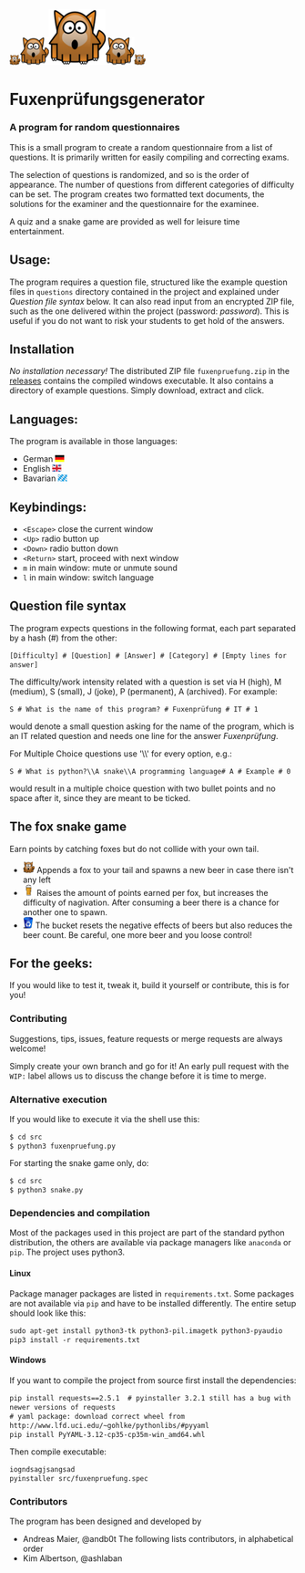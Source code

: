 <img src="src/images/fox.png" width="19"><img src="src/images/fox.png" width="50"><img src="src/images/fox.png" width="100"><img src="src/images/fox.png" width="50"><img src="src/images/fox.png" width="20">


# Fuxenprüfungsgenerator

### A program for random questionnaires

This is a small program to create a random questionnaire from a list of questions. It is primarily written for easily compiling and correcting exams.

The selection of questions is randomized, and so is the order of appearance. The number of questions from different categories of difficulty can be set. The program creates two formatted text documents, the solutions for the examiner and the questionnaire for the examinee.

A quiz and a snake game are provided as well for leisure time entertainment.



## Usage:
The program requires a question file, structured like the example question files in `questions` directory contained in the project and explained under *Question file syntax* below. It can also read input from an encrypted ZIP file, such as the one delivered within the project (password: *password*). This is useful if you do not want to risk your students to get hold of the answers.



## Installation
*No installation necessary!* The distributed ZIP file `fuxenpruefung.zip` in the [releases](https://github.com/andb0t/Fuxenpruefung/releases) contains the compiled windows executable. It also contains a directory of example questions. Simply download, extract and click.




## Languages:
The program is available in those languages:
* German <img src="src/images/ger.png" height="12">
* English <img src="src/images/eng.png" height="12">
* Bavarian <img src="src/images/bay.png" height="12">




## Keybindings:
* `<Escape>`    close the current window
* `<Up>`        radio button up
* `<Down>`      radio button down
* `<Return>`    start, proceed with next window
* `m`           in main window: mute or unmute sound
* `l`           in main window: switch language




## Question file syntax
The program expects questions in the following format, each part separated by a hash (#) from the other:
```
[Difficulty] # [Question] # [Answer] # [Category] # [Empty lines for answer]
```
The difficulty/work intensity related with a question is set via H (high), M (medium), S (small), J (joke), P (permanent), A (archived). For example:
```
S # What is the name of this program? # Fuxenprüfung # IT # 1
```
would denote a small question asking for the name of the program, which is an IT related question and needs one line for the answer *Fuxenprüfung*.

For Multiple Choice questions use '\\\\' for every option, e.g.:
```
S # What is python?\\A snake\\A programming language# A # Example # 0
```
would result in a multiple choice question with two bullet points and no space after it, since they are meant to be ticked.



## The fox snake game
Earn points by catching foxes but do not collide with your own tail.

* <img src="src/images/fox.png" height="20"> Appends a fox to your tail and spawns a new beer in case there isn't any left
* <img src="src/images/beer.png" height="20"> Raises the amount of points earned per fox, but increases the difficulty of nagivation. After consuming a beer there is a chance for another one to spawn.
* <img src="src/images/bucket.png" height="20"> The bucket resets the negative effects of beers but also reduces the beer count. Be careful, one more beer and you loose control!





## For the geeks:
If you would like to test it, tweak it, build it yourself or contribute, this is for you!

### Contributing
Suggestions, tips, issues, feature requests or merge requests are always welcome!

Simply create your own branch and go for it! An early pull request with the `WIP:` label allows us to discuss the change before it is time to merge.

### Alternative execution
If you would like to execute it via the shell use this:
```shell
$ cd src
$ python3 fuxenpruefung.py
```
For starting the snake game only, do:
```shell
$ cd src
$ python3 snake.py
```

### Dependencies and compilation
Most of the packages used in this project are part of the standard python distribution, the others are available via package managers like `anaconda` or `pip`. The project uses python3.

#### Linux
Package manager packages are listed in `requirements.txt`. Some packages are not available via `pip` and have to be installed differently. The entire setup should look like this:
```shell
sudo apt-get install python3-tk python3-pil.imagetk python3-pyaudio
pip3 install -r requirements.txt
```

#### Windows
If you want to compile the project from source first install the dependencies:
```shell
pip install requests==2.5.1  # pyinstaller 3.2.1 still has a bug with newer versions of requests
# yaml package: download correct wheel from http://www.lfd.uci.edu/~gohlke/pythonlibs/#pyyaml
pip install PyYAML-3.12-cp35-cp35m-win_amd64.whl
```
Then compile executable:
```shell
iogndsagjsangsad
pyinstaller src/fuxenpruefung.spec
```


### Contributors
The program has been designed and developed by
* Andreas Maier, @andb0t
The following lists contributors, in alphabetical order
* Kim Albertson, @ashlaban
